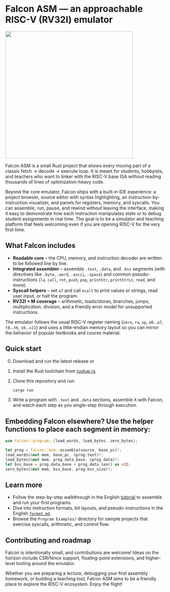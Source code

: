 # Falcon ASM — an approachable RISC-V (RV32I) emulator
<img src="https://github.com/user-attachments/assets/b0a9c716-3750-4aba-85f0-6957d2b510fc" height="400"/>

Falcon ASM is a small Rust project that shows every moving part of a classic fetch → decode → execute loop. It is meant for
students, hobbyists, and teachers who want to tinker with the RISC-V base ISA without reading thousands of lines of
optimization-heavy code.

Beyond the core emulator, Falcon ships with a built-in IDE experience: a project browser, source editor with syntax
highlighting, an instruction-by-instruction visualizer, and panels for registers, memory, and syscalls. You can assemble,
run, pause, and rewind without leaving the interface, making it easy to demonstrate how each instruction manipulates state or
to debug student assignments in real time. The goal is to be a simulator and teaching platform that feels welcoming even if
you are opening RISC-V for the very first time.

## What Falcon includes

- **Readable core** – the CPU, memory, and instruction decoder are written to be followed line by line.
- **Integrated assembler** – assemble `.text`, `.data`, and `.bss` segments (with directives like `.byte`, `.word`, `.ascii`,
  `.space`) and common pseudo-instructions (`la`, `call`, `ret`, `push`, `pop`, `printStr`, `printStrLn`, `read`, and more).
- **Syscall helpers** – set `a7` and call `ecall` to print values or strings, read user input, or halt the program.
- **RV32I + M coverage** – arithmetic, loads/stores, branches, jumps, multiplication, division, and a friendly error model for
  unsupported instructions.

The emulator follows the usual RISC-V register naming (`zero`, `ra`, `sp`, `a0`…`a7`, `t0`…`t6`, `s0`…`s11`) and uses a
little-endian memory layout so you can mirror the behavior of popular textbooks and course material.

## Quick start
0. Download and run the latest release or
1. Install the Rust toolchain from [rustup.rs](https://rustup.rs).
2. Clone this repository and run:

   ```bash
   cargo run
   ```

3. Write a program with `.text` and `.data` sections, assemble it with Falcon, and watch each step as you single-step through
   execution.

## Embedding Falcon elsewhere? Use the helper functions to place each segment in memory:

```rust
use falcon::program::{load_words, load_bytes, zero_bytes};

let prog = falcon::asm::assemble(source, base_pc)?;
load_words(&mut mem, base_pc, &prog.text)?;
load_bytes(&mut mem, prog.data_base, &prog.data)?;
let bss_base = prog.data_base + prog.data.len() as u32;
zero_bytes(&mut mem, bss_base, prog.bss_size)?;
```

## Learn more

- Follow the step-by-step walkthrough in the English [tutorial](Tutorial.md) to assemble and run your first programs.
- Dive into instruction formats, bit layouts, and pseudo-instructions in the English [`format.md`](format.md).
- Browse the `Program Examples/` directory for sample projects that exercise syscalls, arithmetic, and control flow.

## Contributing and roadmap

Falcon is intentionally small, and contributions are welcome! Ideas on the horizon include CSR/fence support, floating-point
extensions, and higher-level tooling around the emulator.

Whether you are preparing a lecture, debugging your first assembly homework, or building a teaching tool, Falcon ASM aims to be
a friendly place to explore the RISC-V ecosystem. Enjoy the flight!
